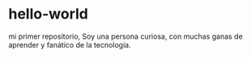 # hello-world
mi primer repositorio,
Soy una persona  curiosa, con muchas ganas de aprender y fanático de la tecnología.
